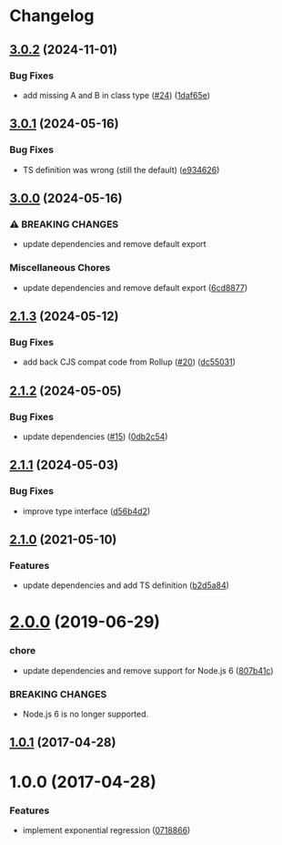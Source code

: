 # Changelog

## [3.0.2](https://github.com/mljs/regression-exponential/compare/v3.0.1...v3.0.2) (2024-11-01)


### Bug Fixes

* add missing A and B in class type ([#24](https://github.com/mljs/regression-exponential/issues/24)) ([1daf65e](https://github.com/mljs/regression-exponential/commit/1daf65e0da93331c8da1ae40f6c1ecea25e5d69d))

## [3.0.1](https://github.com/mljs/regression-exponential/compare/v3.0.0...v3.0.1) (2024-05-16)


### Bug Fixes

* TS definition was wrong (still the default) ([e934626](https://github.com/mljs/regression-exponential/commit/e9346263428243a09edfc42d8a00d6df24f8ef94))

## [3.0.0](https://github.com/mljs/regression-exponential/compare/v2.1.3...v3.0.0) (2024-05-16)


### ⚠ BREAKING CHANGES

* update dependencies and remove default export

### Miscellaneous Chores

* update dependencies and remove default export ([6cd8877](https://github.com/mljs/regression-exponential/commit/6cd887729cde82fdd9152258576e5ebde763b254))

## [2.1.3](https://github.com/mljs/regression-exponential/compare/v2.1.2...v2.1.3) (2024-05-12)


### Bug Fixes

* add back CJS compat code from Rollup ([#20](https://github.com/mljs/regression-exponential/issues/20)) ([dc55031](https://github.com/mljs/regression-exponential/commit/dc55031b103c39f7b49882775c4cee05f243c5c6))

## [2.1.2](https://github.com/mljs/regression-exponential/compare/v2.1.1...v2.1.2) (2024-05-05)


### Bug Fixes

* update dependencies ([#15](https://github.com/mljs/regression-exponential/issues/15)) ([0db2c54](https://github.com/mljs/regression-exponential/commit/0db2c54a197ccefd7f29374cc976221ea94ddb94))

## [2.1.1](https://github.com/mljs/regression-exponential/compare/v2.1.0...v2.1.1) (2024-05-03)


### Bug Fixes

* improve type interface ([d56b4d2](https://github.com/mljs/regression-exponential/commit/d56b4d284f93d7ffe5011e6ad79a23cf280f33d9))

## [2.1.0](https://github.com/mljs/regression-exponential/compare/v2.0.0...v2.1.0) (2021-05-10)


### Features

* update dependencies and add TS definition ([b2d5a84](https://github.com/mljs/regression-exponential/commit/b2d5a84cd4eb127dc2d4dc041d77ef1d2aa747bf))

# [2.0.0](https://github.com/mljs/regression-exponential/compare/v1.0.1...v2.0.0) (2019-06-29)


### chore

* update dependencies and remove support for Node.js 6 ([807b41c](https://github.com/mljs/regression-exponential/commit/807b41c))


### BREAKING CHANGES

* Node.js 6 is no longer supported.



<a name="1.0.1"></a>
## [1.0.1](https://github.com/mljs/regression-exponential/compare/v1.0.0...v1.0.1) (2017-04-28)



<a name="1.0.0"></a>
# 1.0.0 (2017-04-28)


### Features

* implement exponential regression ([0718866](https://github.com/mljs/regression-exponential/commit/0718866))
